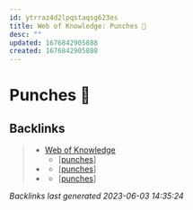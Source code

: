 ```yaml
---
id: ytrraz4d2lpqstaqsg623es
title: Web of Knowledge: Punches 👊
desc: ""
updated: 1676842905888
created: 1676842905888
---
```


# Punches 👊

## Backlinks

> - [Web of Knowledge](..\web-of-knowledge.md)
>   - [[punches]]
> - [](..\techniques\five-swords.md)
>   - [[punches]]
> - [](..\techniques\leaping-crane.md)
>   - [[punches]]

_Backlinks last generated 2023-06-03 14:35:24_

[//begin]: # "Autogenerated link references for markdown compatibility"
[punches]: punches "Punches 👊"
[//end]: # "Autogenerated link references"